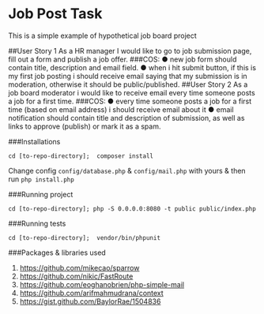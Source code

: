 # Job Post Task
This is a simple example of hypothetical job board project

##User Story 1
As a HR manager I would like to go to job submission page, fill out a form and publish a job offer.
###COS:
● new job form should contain title, description and email field.
● when i hit submit button, if this is my first job posting i should receive email saying that
my submission is in moderation, otherwise it should be public/published.
##User Story 2
As a job board moderator i would like to receive email every time someone posts a job for a first
time.
###COS:
● every time someone posts a job for a first time (based on email address) i should receive
email about it
● email notification should contain title and description of submission, as well as links to
approve (publish) or mark it as a spam.

###Installations

    cd [to-repo-directory];  composer install

Change config `config/database.php` & `config/mail.php` with yours & then run `php install.php`

###Running project

    cd [to-repo-directory]; php -S 0.0.0.0:8080 -t public public/index.php
###Running tests

    cd [to-repo-directory];  vendor/bin/phpunit

###Packages & libraries used

 1. https://github.com/mikecao/sparrow
 2. https://github.com/nikic/FastRoute
 3. https://github.com/eoghanobrien/php-simple-mail
 4. https://github.com/arifmahmudrana/context
 5. https://gist.github.com/BaylorRae/1504836